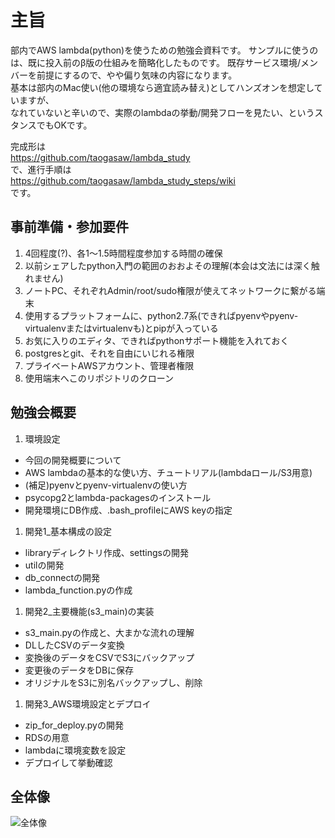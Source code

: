 # 主旨
部内でAWS lambda(python)を使うための勉強会資料です。
サンプルに使うのは、既に投入前のβ版の仕組みを簡略化したものです。
既存サービス環境/メンバーを前提にするので、やや偏り気味の内容になります。  
基本は部内のMac使い(他の環境なら適宜読み替え)としてハンズオンを想定していますが、  
なれていないと辛いので、実際のlambdaの挙動/開発フローを見たい、というスタンスでもOKです。

完成形は  
https://github.com/taogasaw/lambda_study  
で、進行手順は  
https://github.com/taogasaw/lambda_study_steps/wiki  
です。

## 事前準備・参加要件
1. 4回程度(?)、各1〜1.5時間程度参加する時間の確保
1. 以前シェアしたpython入門の範囲のおおよその理解(本会は文法には深く触れません)
1. ノートPC、それぞれAdmin/root/sudo権限が使えてネットワークに繋がる端末
1. 使用するプラットフォームに、python2.7系(できればpyenvやpyenv-virtualenvまたはvirtualenvも)とpipが入っている
1. お気に入りのエディタ、できればpythonサポート機能を入れておく
1. postgresとgit、それを自由にいじれる権限
1. プライベートAWSアカウント、管理者権限
1. 使用端末へこのリポジトリのクローン

## 勉強会概要
1. 環境設定  
  * 今回の開発概要について
  * AWS lambdaの基本的な使い方、チュートリアル(lambdaロール/S3用意)
  * (補足)pyenvとpyenv-virtualenvの使い方
  * psycopg2とlambda-packagesのインストール
  * 開発環境にDB作成、.bash_profileにAWS keyの指定
1. 開発1_基本構成の設定
  * libraryディレクトリ作成、settingsの開発
  * utilの開発
  * db_connectの開発
  * lambda_function.pyの作成
1. 開発2_主要機能(s3_main)の実装  
  * s3_main.pyの作成と、大まかな流れの理解
  * DLしたCSVのデータ変換
  * 変換後のデータをCSVでS3にバックアップ
  * 変更後のデータをDBに保存
  * オリジナルをS3に別名バックアップし、削除
1. 開発3_AWS環境設定とデプロイ  
  * zip_for_deploy.pyの開発
  * RDSの用意
  * lambdaに環境変数を設定
  * デプロイして挙動確認

## 全体像
![全体像](https://github.com/taogasaw/lambda_study_steps/wiki/images/study_all.png)
